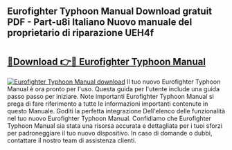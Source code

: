 ## Eurofighter Typhoon Manual Download gratuit PDF - Part-u8i Italiano Nuovo manuale del proprietario di riparazione UEH4f

# <h2><a href="http://dffxyiq.blite.top/?on=Eurofighter+Typhoon+Manual">🔗Download 👉🔴 Eurofighter Typhoon Manual</a></h2>

[![Eurofighter Typhoon Manual download](https://i.imgur.com/lujVjoI.png)](http://dffxyiq.blite.top/?on=Eurofighter+Typhoon+Manual)
Il tuo nuovo Eurofighter Typhoon Manual è ora pronto per l'uso. Questa guida per l'utente include una guida passo passo per iniziare. Note importanti Eurofighter Typhoon Manual si prega di fare riferimento a tutte le informazioni importanti contenute in questo Manuale. Goditi la perfetta integrazione Dell'elenco delle funzionalità nel tuo nuovo Eurofighter Typhoon Manual. Confidiamo che Eurofighter Typhoon Manual sia stata una risorsa accurata e dettagliata per i tuoi sforzi per padroneggiare il tuo nuovo dispositivo. In caso di domande o dubbi, contattare il nostro team di assistenza clienti.
